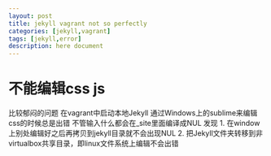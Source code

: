 ```yaml
---
layout: post
title: jekyll vagrant not so perfectly
categories: [jekyll,vagrant]
tags: [jekyll,error]
description: here document
---
```


# 不能编辑css js
比较郁闷的问题
在vagrant中启动本地Jekyll
通过Windows上的sublime来编辑css的时候总是出错
不管输入什么都会在_site里面编译成NUL
发现
	1. 在window上别处编辑好之后再拷贝到jekyll目录就不会出现NUL
	2. 把Jekyll文件夹转移到非virtualbox共享目录，即linux文件系统上编辑不会出错
